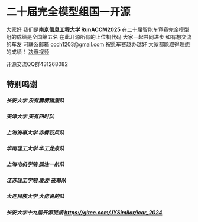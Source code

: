 # 二十届完全模型组国一开源
大家好 我们是**南京信息工程大学 RunACCM2025**
在二十届智能车竞赛完全模型组的成绩是全国第五名
在此开源所有的上位机代码
大家一起共同进步
如有想交流的车友 可联系邮箱 ccch1203@gmail.com
祝愿车赛越办越好 大家都能取得理想的成绩！
[决赛视频](https://www.bilibili.com/video/BV1rqegzqEai/?spm_id_from=333.1387.homepage.video_card.click)

开源交流QQ群431268082

## 特别鸣谢
##### 长安大学 没有霹雳猫猫队
##### 天津大学      天有四时队
##### 上海海事大学  赤霄驭风队
##### 华南理工大学  华工龙泉队
##### 上海电机学院  孤注一航队
##### 江苏理工学院  凌波·夜幕队
##### 大连民族大学  大佬说的队
##### 长安大学十九届开源链接 https://gitee.com/JYSimilar/icar_2024
